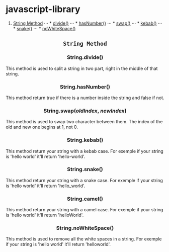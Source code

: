 # javascript-library

1. [String Method](#string-method)
⋅⋅⋅ * [divide()](#stringdivide)
⋅⋅⋅ * [hasNumber()](#hasnumber)
⋅⋅⋅ * [swap()](#stringswapoldindex-newindex)
⋅⋅⋅ * [kebab()](#stringkebab)
⋅⋅⋅ * [snake()](#stringsnake)
⋅⋅⋅ * [noWhiteSpace()](#stringnowhtespace)

## <p align="center"> `String Method` </p>
### <p align="center"> String.divide() </p>
This method is used to split a string in two part, right in the middle of that string.

### <p align="center"> String.hasNumber()</p>
This method return true if there is a number inside the string and false if not.

### <p align="center"> String.swap(*oldIndex*, *newIndex*)</p>
This method is used to swap two character between them. The index of the old and new one begins at 1, not 0.

### <p align="center"> String.kebab()</p>
This method return your string with a kebab case. For exemple if your string is 'hello world' it'll return 'hello-world'.

### <p align="center"> String.snake()</p>
This method return your string with a snake case. For exemple if your string is 'hello world' it'll return 'hello_world'.

### <p align="center"> String.camel()</p>
This method return your string with a camel case. For exemple if your string is 'hello world' it'll return 'helloWorld'.

### <p align="center"> String.noWhiteSpace()</p>
This method is used to remove all the white spaces in a string. For exemple if your string is 'hello world' it'll return 'helloworld'.
